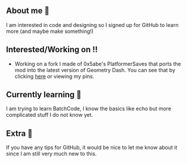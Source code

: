 ## About me 🔎
I am interested in code and designing so I signed up for GitHub to learn more (and maybe make something!)

## Interested/Working on ‼️
- Working on a fork I made of 0x5abe's PlatformerSaves that ports the mod into the latest version of Geometry Dash. You can see that by clicking [here](https://github.com/IamkeeDEV/PlatformerSaves2.207) or viewing my pins.

## Currently learning 🏫
I am trying to learn BatchCode, I know the basics like echo but more complicated stuff I do not know yet.

## Extra 🎁
If you have any tips for GitHub, it would be nice to let me know about it since I am still very much new to this.

<!--
**IamkeeDEV/IamkeeDEV** is a ✨ _special_ ✨ repository because its `README.md` (this file) appears on your GitHub profile.

Here are some ideas to get you started:

- 🔭 I’m currently working on ...
- 🌱 I’m currently learning ...
- 👯 I’m looking to collaborate on ...
- 🤔 I’m looking for help with ...
- 💬 Ask me about ...
- 📫 How to reach me: ...
- 😄 Pronouns: ...
- ⚡ Fun fact: ...
-->
